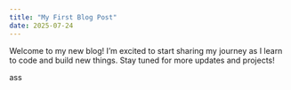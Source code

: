 ```yaml
---
title: "My First Blog Post"
date: 2025-07-24
---
```


Welcome to my new blog! I’m excited to start sharing my journey as I learn to code and build new things. Stay tuned for more updates and projects!


ass